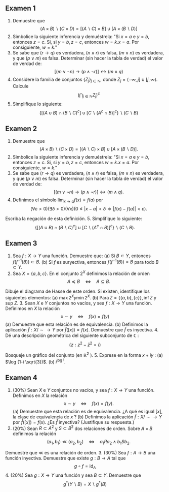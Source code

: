 
## Examen 1
1. Demuestre que
$$
(A \times B) \backslash(C \times D)=[(A \backslash C) \times B] \cup[A \times(B \backslash D)]
$$
2. Simbolice la siguiente inferencia y demuéstrela:
"Si $x=a$ e $y=b$, entonces $z=c$. Si, si $y=b, z=c$, entonces $w=k . x=a$. Por consiguiente, $w=k$."
3. Se sabe que $(r \rightarrow q)$ es verdadera, $(n \wedge r)$ es falsa, $(m \vee n)$ es verdadera, y que $(p \vee m)$ es falsa. Determinar (sin hacer la tabla de verdad) el valor de verdad de:
$$
[(m \vee \neg n) \rightarrow(p \wedge \neg r)] \leftrightarrow(m \wedge q)
$$
4. Considere la familia de conjuntos $\left\{Z_j\right\}_{j \in \mathbb{N}}$, donde $Z_j=(-\infty, j] \cup[j, \infty)$. Calcule
$$
\left(\bigcap_{j \in \mathbb{N}} Z_j\right)^c
$$
5. Simplifique lo siguiente:
$$
\left\{\left[(A \cup B) \cap(B \backslash C)^c\right] \cup\left[C \backslash\left(A^c \cap B\right)\right]^c\right\} \backslash(C \backslash B)
$$


## Examen 2

1. Demuestre que
$$
(A \times B) \backslash(C \times D)=[(A \backslash C) \times B] \cup[A \times(B \backslash D)] .
$$
2. Simbolice la siguiente inferencia y demuéstrela:
"Si $x=a$ e $y=b$, entonces $z=c$. Si, si $y=b, z=c$, entonces $w=k . x=a$. Por consiguiente, $w=k$."
3. Se sabe que $(r \rightarrow q)$ es verdadera, $(n \wedge r)$ es falsa, $(m \vee n)$ es verdadera, y que $(p \vee m)$ es falsa. Determinar (sin hacer la tabla de verdad) el valor de verdad de:
$$
[(m \vee \neg n) \rightarrow(p \wedge \neg r)] \leftrightarrow(m \wedge q) .
$$
4. Definimos el símbolo $\lim _{x \rightarrow a} f(x)=f(a)$ por
$$
(\forall \varepsilon>0)(\exists \delta>0)(\forall x)(0 \leq|x-a|<\delta \Rightarrow|f(x)-f(a)|<\varepsilon) .
$$

Escriba la negación de esta definición.
5. Simplifique lo siguiente:
$$
\left\{\left[(A \cup B) \cap(B \backslash C)^c\right] \cup\left[C \backslash\left(A^c \cap B\right)\right]^c\right\} \backslash(C \backslash B) .
$$


## Examen 3

1. Sea $f: X \rightarrow Y$ una función. Demuestre que:
(a) Si $B \subset Y$, entonces $f\left(f^{-1}(B)\right) \subset B$.
(b) Si $f$ es suryectiva, entonces $f\left(f^{-1}(B)\right)=B$ para todo $B \subset Y$.
2. Sea $X=\{a, b, c\}$. En el conjunto $2^X$ definimos la relación de orden
$$
A \preceq B \quad \Leftrightarrow \quad A \subseteq B .
$$

Dibuje el diagrama de Hasse de este orden. Si existen, identifique los siguientes elementos:
(a) $\max 2^X y \min 2^X$.
(b) $\operatorname{Para} Z=\{\{a, b\},\{c\}\}, \inf Z$ y sup $Z$.
3. Sean $X$ e $Y$ conjuntos no vacíos, y sea $f: X \rightarrow Y$ una función. Definimos en $X$ la relación
$$
x \sim y \quad \Leftrightarrow \quad f(x)=f(y)
$$
(a) Demuestre que esta relación es de equivalencia.
(b) Definimos la aplicación $\tilde{f}: X / \sim \rightarrow Y$ por $\tilde{f}([x])=f(x)$. Demuestre que $\tilde{f}$ es inyectiva.
4. Dé una descripción geométrica del siguiente subconjunto de $\mathbb{C}$ :
$$
\left\{z: z^2-\bar{z}^2=i\right\}
$$

Bosqueje un gráfico del conjunto (en $\mathbb{R}^2$ ).
5. Exprese en la forma $x+i y$ :
(a) $\log (1-i \sqrt{3})$.
(b) $i^{\log i}$.


## Examen 4

1. (30\%) Sean $X$ e $Y$ conjuntos no vacíos, y sea $f: X \rightarrow Y$ una función. Definimos en $X$ la relación
$$
x \sim y \quad \Leftrightarrow \quad f(x)=f(y) .
$$
(a) Demuestre que esta relación es de equivalencia. ¿A qué es igual $[x]$, la clase de equivalencia de $x$ ?
(b) Definimos la aplicación $\bar{f}: X / \sim \rightarrow Y$ por $\bar{f}([x])=f(x)$. ¿Es $\bar{f}$ inyectiva? (Justifique su respuesta.)
2. (20\%) Sean $R \subset A^2$ y $S \subset B^2$ dos relaciones de orden. Sobre $A \times B$ definimos la relación
$$
\left(a_1, b_1\right) \ll\left(a_2, b_2\right) \quad \Leftrightarrow \quad a_1 R a_2 \wedge b_1 S b_2 .
$$

Demuestre que $\ll$ es una relación de orden.
3. (30\%) Sea $f: A \rightarrow B$ una función inyectiva. Demuestre que existe $g: B \rightarrow A$ tal que
$$
g \circ f=\operatorname{id}_A
$$
4. (20\%) Sea $g: X \rightarrow Y$ una función y sea $B \subseteq Y$. Demuestre que
$$
g^*(Y \backslash B)=X \backslash g^*(B)
$$